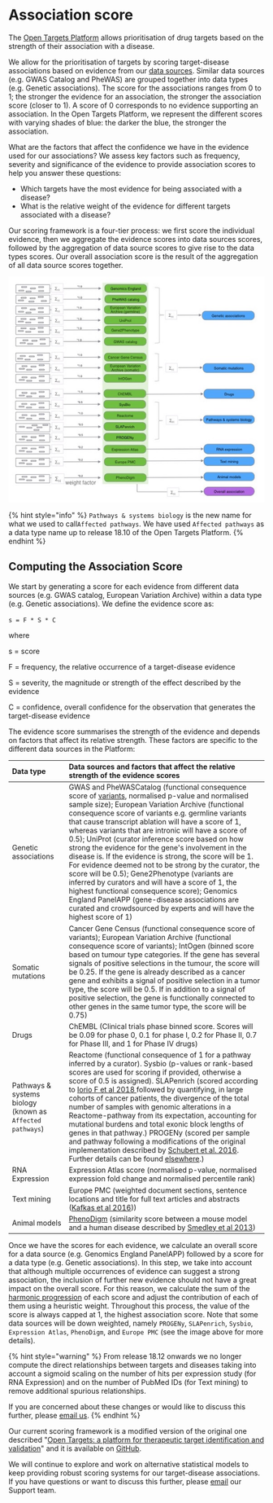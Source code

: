 # Association score

The [Open Targets Platform](https://www.targetvalidation.org/) allows prioritisation of drug targets based on the strength of their association with a disease.

We allow for the prioritisation of targets by scoring target-disease associations based on evidence from our [data sources](https://docs.targetvalidation.org/data-sources/). Similar data sources \(e.g. GWAS Catalog and PheWAS\) are grouped together into data types \(e.g. Genetic associations\). The score for the associations ranges from 0 to 1; the stronger the evidence for an association, the stronger the association score \(closer to 1\). A score of 0 corresponds to no evidence supporting an association. In the Open Targets Platform, we represent the different scores with varying shades of blue: the darker the blue, the stronger the association.

What are the factors that affect the confidence we have in the evidence used for our associations? We assess key factors such as frequency, severity and significance of the evidence to provide association scores to help you answer these questions:

* Which targets have the most evidence for being associated with a disease?
* What is the relative weight of the evidence for different targets associated with a disease?

Our scoring framework is a four-tier process: we first score the individual evidence, then we aggregate the evidence scores into data sources scores, followed by the aggregation of data source scores to give rise to the data types scores. Our overall association score is the result of the aggregation of all data source scores together. 

![The four-tier scoring framework for target-disease associations.](../.gitbook/assets/score_cocos.jpg)

{% hint style="info" %}
`Pathways & systems biology` is the new name for what we used to call`Affected pathways`. We have used  `Affected pathways` as a data type name up to release 18.10 of the Open Targets Platform.
{% endhint %}

## Computing the Association Score  <a id="computing-the-association-score"></a>

We start by generating a score for each evidence from different data sources \(e.g. GWAS catalog, European Variation Archive\) within a data type \(e.g. Genetic associations\). We define the evidence score as:

`s = F * S * C`

where

s = score

F = frequency, the relative occurrence of a target-disease evidence

S = severity, the magnitude or strength of the effect described by the evidence

C = confidence, overall confidence for the observation that generates the target-disease evidence

The evidence score summarises the strength of the evidence and depends on factors that affect its relative strength. These factors are specific to the different data sources in the Platform:

| Data type | Data sources and factors that affect the relative strength of the evidence scores |
| :--- | :--- |
| Genetic associations | GWAS and PheWASCatalog \(functional consequence score of [variants](https://www.targetvalidation.org/variants), normalised p-value and normalised sample size\); European Variation Archive \(functional consequence score of variants e.g. germline variants that cause transcript ablation will have a score of 1, whereas variants that are intronic will have a score of 0.5\); UniProt \(curator inference score based on how strong the evidence for the gene's involvement in the disease is. If the evidence is strong, the score will be 1. For evidence deemed not to be strong by the curator, the score will be 0.5\); Gene2Phenotype \(variants are inferred by curators and will have a score of 1, the highest functional consequence score\); Genomics England PanelAPP \(gene-disease associations are curated and crowdsourced by experts and will have the highest score of 1\) |
| Somatic mutations | Cancer Gene Census \(functional consequence score of variants\); European Variation Archive \(functional consequence score of variants\); IntOgen \(binned score based on tumour type categories. If the gene has several signals of positive selections in the tumour, the score will be 0.25. If the gene is already described as a cancer gene and exhibits a signal of positive selection in a tumor type, the score will be 0.5. If in addition to a signal of positive selection, the gene is functionally connected to other genes in the same tumor type, the score will be 0.75\) |
| Drugs | ChEMBL \(Clinical trials phase binned score. Scores will be 0.09 for phase 0, 0.1 for phase I, 0.2 for Phase II, 0.7 for Phase III, and 1 for Phase IV drugs\) |
| Pathways & systems biology \(known as `Affected pathways`\) | Reactome \(functional consequence of 1 for a pathway inferred by a curator\). Sysbio \(p-values or rank-based scores are used for scoring if provided, otherwise a score of 0.5 is assigned\). SLAPenrich \(scored according to [Iorio F et al 2018 ](https://europepmc.org/articles/PMC5928049?fromSearch=singleResult&fromQuery=Dissecting%20the%20genomic%20heterogeneity%20of%20cancer%20hallmarks'%20acquisition%20with%20SLAPenrich)followed by quantifying, in large cohorts of cancer patients, the divergence of the total number of samples with genomic alterations in a Reactome-pathway from its expectation, accounting for mutational burdens and total exonic block lengths of genes in that pathway.\) PROGENy \(scored per sample and pathway following a modifications of the original implementation described by [Schubert et al. 2016](https://paperpile.com/c/qEp5zg/BTCS). Further details can be found [elsewhere](https://github.com/saezlab/progeny).\) |
| RNA Expression | Expression Atlas score \(normalised p-value, normalised expression fold change and normalised percentile rank\) |
| Text mining | Europe PMC \(weighted document sections, sentence locations and title for full text articles and abstracts \([Kafkas et al 2016](https://europepmc.org/abstract/MED/28587637)\)\) |
| Animal models | [PhenoDigm](https://www.sanger.ac.uk/science/tools/phenodigm) \(similarity score between a mouse model and a human disease described by [Smedley et al 2013](https://europepmc.org/abstract/MED/23660285)\) |

Once we have the scores for each evidence, we calculate an overall score for a data source \(e.g. Genomics England PanelAPP\) followed by a score for a data type \(e.g. Genetic associations\). In this step, we take into account that although multiple occurrences of evidence can suggest a strong association, the inclusion of further new evidence should not have a great impact on the overall score. For this reason, we calculate the sum of the [harmonic progression](https://en.wikipedia.org/wiki/Harmonic_progression_%28mathematics%29) of each score and adjust the contribution of each of them using a heuristic weight. Throughout this process, the value of the score is always capped at 1, the highest association score. Note that some data sources will be down weighted, namely `PROGENy`, `SLAPenrich`, `Sysbio`, `Expression Atlas`, `PhenoDigm`, and `Europe PMC` \(see the image above for more details\).

{% hint style="warning" %}
From release 18.12 onwards we no longer compute the direct relationships between targets and diseases taking into account a sigmoid scaling on the number of hits per expression study \(for RNA Expression\) and on the number of PubMed IDs \(for Text mining\) to remove additional spurious relationships.

If you are concerned about these changes or would like to discuss this further, please [email us](mailto:support@targetvalidation.org).
{% endhint %}

Our current scoring framework is a modified version of the original one described "[Open Targets: a platform for therapeutic target identification and validation](https://academic.oup.com/nar/article/45/D1/D985/2605745)" and it is available on [GitHub](https://github.com/opentargets/data_pipeline/blob/master/mrtarget/modules/EvidenceString.py). 

We will continue to explore and work on alternative statistical models to keep providing robust scoring systems for our target-disease associations. If you have questions or want to discuss this further, please [email](mailto:support@targetvalidation.org) our Support team.

